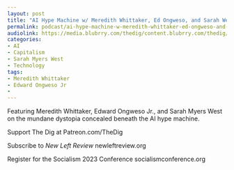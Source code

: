 ```yaml
---
layout: post
title: "AI Hype Machine w/ Meredith Whittaker, Ed Ongweso, and Sarah West"
permalink: podcast/ai-hype-machine-w-meredith-whittaker-ed-ongweso-and-sarah-west/
audiolink: https://media.blubrry.com/thedig/content.blubrry.com/thedig/The_Dig-EP_409-AI.mp3
categories:
- AI
- Capitalism
- Sarah Myers West
- Technology
tags:
- Meredith Whittaker
- Edward Ongweso Jr
- 
---
```


Featuring Meredith Whittaker, Edward Ongweso Jr., and Sarah Myers West on the mundane dystopia concealed beneath the AI hype machine.

Support The Dig at Patreon.com/TheDig

Subscribe to *New Left Review* newleftreview.org

Register for the Socialism 2023 Conference socialismconference.org 

